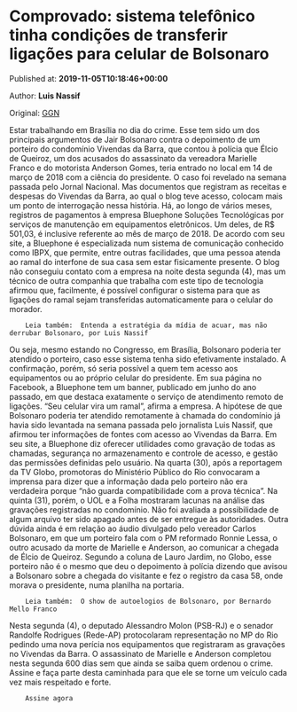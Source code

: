
# Comprovado: sistema telefônico tinha condições de transferir ligações para celular de Bolsonaro

Published at: **2019-11-05T10:18:46+00:00**

Author: **Luis Nassif**

Original: [GGN](https://jornalggn.com.br/noticia/administradora-do-condominio-de-bolsonaro-mostra-sistema-que-transfere-ligacoes-para-celular/)

Estar trabalhando em Brasília no dia do crime. Esse tem sido um dos principais argumentos de Jair Bolsonaro contra o depoimento de um porteiro do condomínio Vivendas da Barra, que contou à polícia que Élcio de Queiroz, um dos acusados do assassinato da vereadora Marielle Franco e do motorista Anderson Gomes, teria entrado no local em 14 de março de 2018 com a ciência do presidente. O caso foi revelado na semana passada pelo Jornal Nacional.
Mas documentos que registram as receitas e despesas do Vivendas da Barra, ao qual o blog teve acesso, colocam mais um ponto de interrogação nessa história. Há, ao longo de vários meses, registros de pagamentos à empresa Bluephone Soluções Tecnológicas por serviços de manutenção em equipamentos eletrônicos. Um deles, de R$ 501,03, é inclusive referente ao mês de março de 2018.
De acordo com seu site, a Bluephone é especializada num sistema de comunicação conhecido como IBPX, que permite, entre outras facilidades, que uma pessoa atenda ao ramal do interfone de sua casa sem estar fisicamente presente.
O blog não conseguiu contato com a empresa na noite desta segunda (4), mas um técnico de outra companhia que trabalha com este tipo de tecnologia afirmou que, facilmente, é possível configurar o sistema para que as ligações do ramal sejam transferidas automaticamente para o celular do morador.

        Leia também:  Entenda a estratégia da mídia de acuar, mas não derrubar Bolsonaro, por Luis Nassif
      
Ou seja, mesmo estando no Congresso, em Brasília, Bolsonaro poderia ter atendido o porteiro, caso esse sistema tenha sido efetivamente instalado. A confirmação, porém, só seria possível a quem tem acesso aos equipamentos ou ao próprio celular do presidente.
Em sua página no Facebook, a Bluephone tem um banner, publicado em junho do ano passado, em que destaca exatamente o serviço de atendimento remoto de ligações. “Seu celular vira um ramal”, afirma a empresa.
A hipótese de que Bolsonaro poderia ter atendido remotamente à chamada do condomínio já havia sido levantada na semana passada pelo jornalista Luis Nassif, que afirmou ter informações de fontes com acesso ao Vivendas da Barra.
Em seu site, a Bluephone diz oferecer utilidades como gravação de todas as chamadas, segurança no armazenamento e controle de acesso, e gestão das permissões definidas pelo usuário.
Na quarta (30), após a reportagem da TV Globo, promotoras do Ministério Público do Rio convocaram a imprensa para dizer que a informação dada pelo porteiro não era verdadeira porque “não guarda compatibilidade com a prova técnica”. Na quinta (31), porém, o UOL e a Folha mostraram lacunas na análise das gravações registradas no condomínio. Não foi avaliada a possibilidade de algum arquivo ter sido apagado antes de ser entregue às autoridades.
Outra dúvida ainda é em relação ao áudio divulgado pelo vereador Carlos Bolsonaro, em que um porteiro fala com o PM reformado Ronnie Lessa, o outro acusado da morte de Marielle e Anderson, ao comunicar a chegada de Élcio de Queiroz. Segundo a coluna de Lauro Jardim, no Globo, esse porteiro não é o mesmo que deu o depoimento à polícia dizendo que avisou a Bolsonaro sobre a chegada do visitante e fez o registro da casa 58, onde morava o presidente, numa planilha na portaria.

        Leia também:  O show de autoelogios de Bolsonaro, por Bernardo Mello Franco
      
Nesta segunda (4), o deputado Alessandro Molon (PSB-RJ) e o senador Randolfe Rodrigues (Rede-AP) protocolaram representação no MP do Rio pedindo uma nova perícia nos equipamentos que registraram as gravações no Vivendas da Barra.
O assassinato de Marielle e Anderson completou nesta segunda 600 dias sem que ainda se saiba quem ordenou o crime.
Assine e faça parte desta caminhada para que ele se torne um veículo cada vez mais respeitado e forte.

        Assine agora
      
